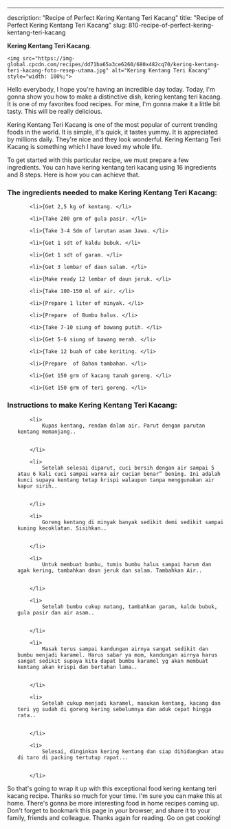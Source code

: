 ---
description: "Recipe of Perfect Kering Kentang Teri Kacang"
title: "Recipe of Perfect Kering Kentang Teri Kacang"
slug: 810-recipe-of-perfect-kering-kentang-teri-kacang

<p>
	<strong>Kering Kentang Teri Kacang</strong>. 
	
</p>
<p>
	
	<img src="https://img-global.cpcdn.com/recipes/dd71ba65a3ce6260/680x482cq70/kering-kentang-teri-kacang-foto-resep-utama.jpg" alt="Kering Kentang Teri Kacang" style="width: 100%;">
	
	
</p>
<p>
	Hello everybody, I hope you're having an incredible day today. Today, I'm gonna show you how to make a distinctive dish, kering kentang teri kacang. It is one of my favorites food recipes. For mine, I'm gonna make it a little bit tasty. This will be really delicious.
</p>
	
<p>
	Kering Kentang Teri Kacang is one of the most popular of current trending foods in the world. It is simple, it's quick, it tastes yummy. It is appreciated by millions daily. They're nice and they look wonderful. Kering Kentang Teri Kacang is something which I have loved my whole life.
</p>
<p>
	
</p>

<p>
To get started with this particular recipe, we must prepare a few ingredients. You can have kering kentang teri kacang using 16 ingredients and 8 steps. Here is how you can achieve that.
</p>

<h3>The ingredients needed to make Kering Kentang Teri Kacang:</h3>

<ol>
	
		<li>{Get 2,5 kg of kentang. </li>
	
		<li>{Take 200 grm of gula pasir. </li>
	
		<li>{Take 3-4 Sdm of larutan asam Jawa. </li>
	
		<li>{Get 1 sdt of kaldu bubuk. </li>
	
		<li>{Get 1 sdt of garam. </li>
	
		<li>{Get 3 lembar of daun salam. </li>
	
		<li>{Make ready 12 lembar of daun jeruk. </li>
	
		<li>{Take 100-150 ml of air. </li>
	
		<li>{Prepare 1 liter of minyak. </li>
	
		<li>{Prepare  of Bumbu halus. </li>
	
		<li>{Take 7-10 siung of bawang putih. </li>
	
		<li>{Get 5-6 siung of bawang merah. </li>
	
		<li>{Take 12 buah of cabe keriting. </li>
	
		<li>{Prepare  of Bahan tambahan. </li>
	
		<li>{Get 150 grm of kacang tanah goreng. </li>
	
		<li>{Get 150 grm of teri goreng. </li>
	
</ol>
<p>
	
</p>

<h3>Instructions to make Kering Kentang Teri Kacang:</h3>

<ol>
	
		<li>
			Kupas kentang, rendam dalam air. Parut dengan parutan kentang memanjang..
			
			
		</li>
	
		<li>
			Setelah selesai diparut, cuci bersih dengan air sampai 5 atau 6 kali cuci sampai warna air cucian benar” bening. Ini adalah kunci supaya kentang tetap krispi walaupun tanpa menggunakan air kapur sirih..
			
			
		</li>
	
		<li>
			Goreng kentang di minyak banyak sedikit demi sedikit sampai kuning kecoklatan. Sisihkan..
			
			
		</li>
	
		<li>
			Untuk membuat bumbu, tumis bumbu halus sampai harum dan agak kering, tambahkan daun jeruk dan salam. Tambahkan Air..
			
			
		</li>
	
		<li>
			Setelah bumbu cukup matang, tambahkan garam, kaldu bubuk, gula pasir dan air asam..
			
			
		</li>
	
		<li>
			Masak terus sampai kandungan airnya sangat sedikit dan bumbu menjadi karamel. Harus sabar ya mom, kandungan airnya harus sangat sedikit supaya kita dapat bumbu karamel yg akan membuat kentang akan krispi dan bertahan lama..
			
			
		</li>
	
		<li>
			Setelah cukup menjadi karamel, masukan kentang, kacang dan teri yg sudah di goreng kering sebelumnya dan aduk cepat hingga rata..
			
			
		</li>
	
		<li>
			Selesai, dinginkan kering kentang dan siap dihidangkan atau di taro di packing tertutup rapat...
			
			
		</li>
	
</ol>

<p>
	
</p>

<p>
	So that's going to wrap it up with this exceptional food kering kentang teri kacang recipe. Thanks so much for your time. I'm sure you can make this at home. There's gonna be more interesting food in home recipes coming up. Don't forget to bookmark this page in your browser, and share it to your family, friends and colleague. Thanks again for reading. Go on get cooking!
</p>
